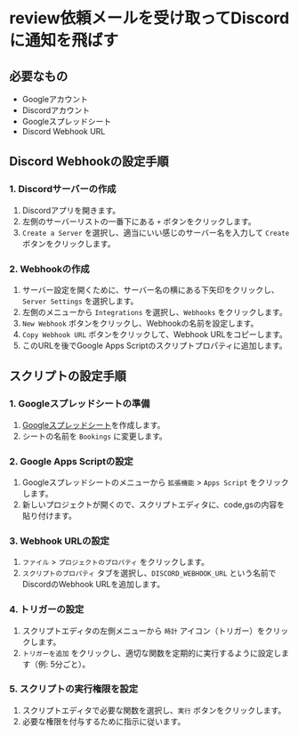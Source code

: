 # review依頼メールを受け取ってDiscordに通知を飛ばす

## 必要なもの

- Googleアカウント
- Discordアカウント
- Googleスプレッドシート
- Discord Webhook URL

## Discord Webhookの設定手順

### 1. Discordサーバーの作成

1. Discordアプリを開きます。
2. 左側のサーバーリストの一番下にある `+` ボタンをクリックします。
3. `Create a Server` を選択し、適当にいい感じのサーバー名を入力して `Create` ボタンをクリックします。

### 2. Webhookの作成

1. サーバー設定を開くために、サーバー名の横にある下矢印をクリックし、`Server Settings` を選択します。
2. 左側のメニューから `Integrations` を選択し、`Webhooks` をクリックします。
3. `New Webhook` ボタンをクリックし、Webhookの名前を設定します。
4. `Copy Webhook URL` ボタンをクリックして、Webhook URLをコピーします。
5. このURLを後でGoogle Apps Scriptのスクリプトプロパティに追加します。

## スクリプトの設定手順

### 1. Googleスプレッドシートの準備

1. [Googleスプレッドシート](https://docs.google.com/spreadsheets/)を作成します。
2. シートの名前を `Bookings` に変更します。

### 2. Google Apps Scriptの設定

1. Googleスプレッドシートのメニューから `拡張機能` > `Apps Script` をクリックします。
2. 新しいプロジェクトが開くので、スクリプトエディタに、code,gsの内容を貼り付けます。

### 3. Webhook URLの設定

1. `ファイル` > `プロジェクトのプロパティ` をクリックします。
2. `スクリプトのプロパティ` タブを選択し、`DISCORD_WEBHOOK_URL` という名前でDiscordのWebhook URLを追加します。

### 4. トリガーの設定

1. スクリプトエディタの左側メニューから `時計` アイコン（トリガー）をクリックします。
2. `トリガーを追加` をクリックし、適切な関数を定期的に実行するように設定します（例: 5分ごと）。

### 5. スクリプトの実行権限を設定

1. スクリプトエディタで必要な関数を選択し、`実行` ボタンをクリックします。
2. 必要な権限を付与するために指示に従います。
